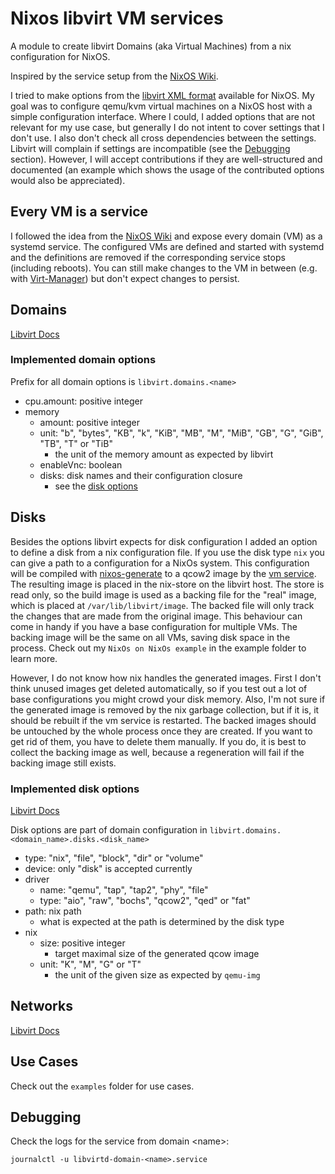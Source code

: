 # Nixos libvirt VM services

A module to create libvirt Domains (aka Virtual Machines) from a nix configuration for NixOS.

Inspired by the service setup from the [NixOS Wiki](https://nixos.wiki/wiki/NixOps/Virtualization).

I tried to make options from the [libvirt XML format](https://libvirt.org/format.html) available for NixOS.
My goal was to configure qemu/kvm virtual machines on a NixOS host with a simple configuration interface.
Where I could, I added options that are not relevant for my use case, but generally I do not intent to cover settings that I don't use.
I also don't check all cross dependencies between the settings.
Libvirt will complain if settings are incompatible (see the [Debugging](##Debugging) section).
However, I will accept contributions if they are well-structured and documented (an example which shows the usage of the contributed options would also be appreciated).

## Every VM is a service

I followed the idea from the [NixOS Wiki](https://nixos.wiki/wiki/NixOps/Virtualization) and expose every domain (VM) as a systemd service.
The configured VMs are defined and started with systemd and the definitions are removed if the corresponding service stops (including reboots).
You can still make changes to the VM in between (e.g. with [Virt-Manager](https://virt-manager.org/)) but don't expect changes to persist.

## Domains

[Libvirt Docs](https://libvirt.org/formatdomain.html)

### Implemented domain options

Prefix for all domain options is ``libvirt.domains.<name>``

- cpu.amount: positive integer
- memory 
  - amount: positive integer
  - unit: "b", "bytes", "KB", "k", "KiB", "MB", "M", "MiB", "GB", "G", "GiB", "TB", "T" or "TiB"
    - the unit of the memory amount as expected by libvirt
  - enableVnc: boolean
  - disks: disk names and their configuration closure
    - see the [disk options](###-Implemented-disk-options)

## Disks

Besides the options libvirt expects for disk configuration I added an option to define a disk from a nix configuration file.
If you use the disk type ``nix`` you can give a path to a configuration for a NixOs system.
This configuration will be compiled with [nixos-generate](https://github.com/nix-community/nixos-generators) to a qcow2 image by the [vm service](##-Every-VM-is-a-service).
The resulting image is placed in the nix-store on the libvirt host.
The store is read only, so the build image is used as a backing file for the "real" image, which is placed at ``/var/lib/libvirt/image``.
The backed file will only track the changes that are made from the original image.
This behaviour can come in handy if you have a base configuration for multiple VMs.
The backing image will be the same on all VMs, saving disk space in the process.
Check out my ``NixOs on NixOs example`` in the example folder to learn more.

However, I do not know how nix handles the generated images.
First I don't think unused images get deleted automatically, so if you test out a lot of base configurations you might crowd your disk memory.
Also, I'm not sure if the generated image is removed by the nix garbage collection, but if it is, it should be rebuilt if the vm service is restarted.
The backed images should be untouched by the whole process once they are created.
If you want to get rid of them, you have to delete them manually.
If you do, it is best to collect the backing image as well, because a regeneration will fail if the backing image still exists.

### Implemented disk options

[Libvirt Docs](https://libvirt.org/formatdomain.html#hard-drives-floppy-disks-cdroms)

Disk options are part of domain configuration in  ``libvirt.domains.<domain_name>.disks.<disk_name>``

- type: "nix", "file", "block", "dir" or "volume"
- device: only "disk" is accepted currently
- driver
  - name: "qemu", "tap", "tap2", "phy", "file"
  - type: "aio", "raw", "bochs", "qcow2", "qed" or "fat"
- path: nix path
  - what is expected at the path is determined by the disk type
- nix
  - size: positive integer
    - target maximal size of the generated qcow image
  - unit: "K", "M", "G" or "T"
    - the unit of the given size as expected by ``qemu-img``

## Networks

[Libvirt Docs](https://libvirt.org/formatnetwork.html)

## Use Cases

Check out the ``examples`` folder for use cases.

## Debugging

Check the logs for the service from domain \<name\>:

```shell
journalctl -u libvirtd-domain-<name>.service
```

